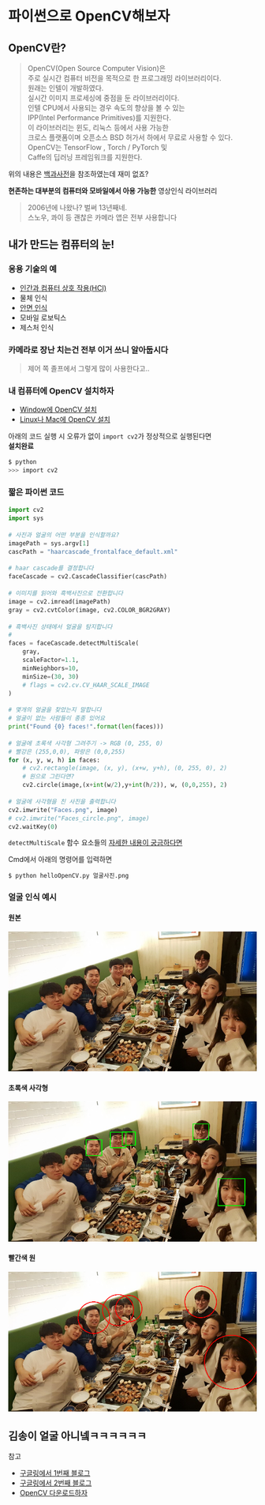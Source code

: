 # 파이썬으로 OpenCV해보자

## OpenCV란?
> OpenCV(Open Source Computer Vision)은   
주로 실시간 컴퓨터 비전을 목적으로 한 프로그래밍 라이브러리이다.  
>  원래는 인텔이 개발하였다.   
실시간 이미지 프로세싱에 중점을 둔 라이브러리이다.  
인텔 CPU에서 사용되는 경우 속도의 향상을 볼 수 있는   
IPP(Intel Performance Primitives)를 지원한다.   
> 이 라이브러리는 윈도, 리눅스 등에서 사용 가능한   
크로스 플랫폼이며 오픈소스 BSD 허가서 하에서 무료로 사용할 수 있다.  
> OpenCV는 TensorFlow , Torch / PyTorch 및  
Caffe의 딥러닝 프레임워크를 지원한다.

위의 내용은 [백과사전](https://ko.wikipedia.org/wiki/OpenCV)을 참조하였는데 재미 없죠?  

**현존하는 대부분의 컴퓨터와 모바일에서 아용 가능한** 영상인식 라이브러리
> 2006년에 나왔나? 벌써 13년째네.  
> 스노우, 콰이 등 괜찮은 카메라 앱은 전부 사용합니다

## 내가 만드는 컴퓨터의 눈!

### 응용 기술의 예

* [인간과 컴퓨터 상호 작용(HCI)](https://ko.wikipedia.org/wiki/%EC%9D%B8%EA%B0%84-%EC%BB%B4%ED%93%A8%ED%84%B0_%EC%83%81%ED%98%B8%EC%9E%91%EC%9A%A9)
* 물체 인식
* [안면 인식](https://ko.wikipedia.org/wiki/%EC%95%88%EB%A9%B4_%EC%9D%B8%EC%8B%9D_%EC%8B%9C%EC%8A%A4%ED%85%9C)
* 모바일 로보틱스
* 제스처 인식

### 카메라로 장난 치는건 전부 이거 쓰니 알아둡시다
> 제어 쪽 졸프에서 그렇게 많이 사용한다고..

### 내 컴퓨터에 OpenCV 설치하자
* [Window에 OpenCV 설치](https://docs.opencv.org/3.4.3/d5/de5/tutorial_py_setup_in_windows.html)
* [Linux나 Mac에 OpenCV 설치](https://docs.opencv.org/4.0.0-beta/d2/de6/tutorial_py_setup_in_ubuntu.html)

아래의 코드 실행 시 오류가 없이 ```import cv2```가 정상적으로 실행된다면  
**설치완료**
```bash
$ python
>>> import cv2
```

### 짧은 파이썬 코드
```python
import cv2
import sys

# 사진과 얼굴의 어떤 부분을 인식할까요?
imagePath = sys.argv[1]
cascPath = "haarcascade_frontalface_default.xml"

# haar cascade를 결정합니다
faceCascade = cv2.CascadeClassifier(cascPath)

# 이미지를 읽어와 흑백사진으로 전환합니다
image = cv2.imread(imagePath)
gray = cv2.cvtColor(image, cv2.COLOR_BGR2GRAY)

# 흑백사진 상태에서 얼굴을 탐지합니다
# 
faces = faceCascade.detectMultiScale(
    gray,
    scaleFactor=1.1,
    minNeighbors=10,
    minSize=(30, 30)
    # flags = cv2.cv.CV_HAAR_SCALE_IMAGE
)

# 몇개의 얼굴을 찾았는지 말합니다
# 얼굴이 없는 사람들이 종종 있어요
print("Found {0} faces!".format(len(faces)))

# 얼굴에 초록색 사각형 그려주기 -> RGB (0, 255, 0)
# 빨강은 (255,0,0), 파랑은 (0,0,255)
for (x, y, w, h) in faces:
    # cv2.rectangle(image, (x, y), (x+w, y+h), (0, 255, 0), 2)
    # 원으로 그린다면?
    cv2.circle(image,(x+int(w/2),y+int(h/2)), w, (0,0,255), 2)

# 얼굴에 사각형을 친 사진을 출력합니다
cv2.imwrite("Faces.png", image)
# cv2.imwrite("Faces_circle.png", image)
cv2.waitKey(0)
```
`detectMultiScale` 함수 요소들의  [자세한 내용이 궁금하다면](https://docs.opencv.org/2.4/modules/objdetect/doc/cascade_classification.html#cascadeclassifier-detectmultiscale)

Cmd에서 아래의 명령어를 입력하면 
```shell
$ python helloOpenCV.py 얼굴사진.png 
```
### 얼굴 인식 예시
#### 원본
![원본사진](face_detection.jpeg)

#### 초록색 사각형
![사각형 opencv](Faces.png)
#### 빨간색 원
![원 opencv](Faces_circle.png)

## 김송이 얼굴 아니넼ㅋㅋㅋㅋㅋㅋ

참고
* [구글링에서 1번째 블로그](https://realpython.com/face-recognition-with-python/)
* [구글링에서 2번째 블로그](https://towardsdatascience.com/face-recognition-for-beginners-a7a9bd5eb5c2)
* [OpenCV 다운로드하자](https://nicewoong.github.io/development/2018/01/04/setting-opencv-dev/)